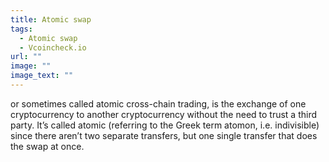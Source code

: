 ```yaml
---
title: Atomic swap
tags:
  - Atomic swap
  - Vcoincheck.io
url: ""
image: ""
image_text: ""
---
```


or sometimes called atomic cross-chain trading, is the exchange of one cryptocurrency to another cryptocurrency without the need to trust a third party. It’s called atomic (referring to the Greek term atomon, i.e. indivisible) since there aren’t two separate transfers, but one single transfer that does the swap at once.
